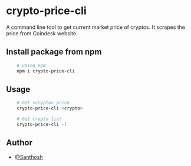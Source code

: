 # crypto-price-cli
A command line tool to get current market price of cryptos. It scrapes the price from Coindesk website.

## Install package from npm 
```bash
    # using npm
    npm i crypto-price-cli
```

## Usage
```bash
    # Get <crypto> price
    crypto-price-cli <crypto>

    # Get crypto list
    crypto-price-cli -l
```

## Author
- [@Santhosh](https://github.com/SANTHOSH17-DOT)
